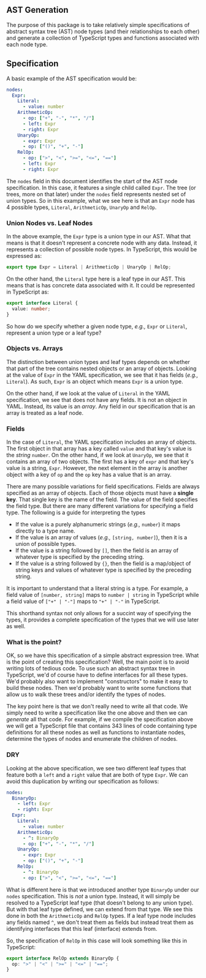 ## AST Generation

The purpose of this package is to take relatively simple specifications of
abstract syntax tree (AST) node types (and their relationships to each other) and
generate a collection of TypeScript types and functions associated with each
node type.

## Specification

A basic example of the AST specification would be:

```yaml
nodes:
  Expr:
    Literal:
      - value: number
    ArithmeticOp:
      - op: ["+", "-", "*", "/"]
      - left: Expr
      - right: Expr
    UnaryOp:
      - expr: Expr
      - op: ["()", "+", "-"]
    RelOp:
      - op: [">", "<", ">=", "<=", "=="]
      - left: Expr
      - right: Expr
```

The `nodes` field in this document identifies the start of the AST node
specification. In this case, it features a single child called `Expr`. The
tree (or trees, more on that later) under the `nodes` field represents nested
set of union types. So in this example, what we see here is that an `Expr` node
has 4 possible types, `Literal`, `ArithmeticOp`, `UnaryOp` and `RelOp`.

### Union Nodes vs. Leaf Nodes

In the above example, the `Expr` type is a union type in our AST. What that
means is that it doesn't represent a concrete node with any data. Instead, it
represents a collection of possible node types. In TypeScript, this would be
expressed as:

```typescript
export type Expr = Literal | ArithmeticOp | UnaryOp | RelOp;
```

On the other hand, the `Literal` type here is a leaf type in our AST. This
means that is has concrete data associated with it. It could be represented in
TypeScript as:

```typescript
export interface Literal {
  value: number;
}
```

So how do we specify whether a given node type, _e.g.,_ `Expr` or `Literal`,
represent a union type or a leaf type?

### Objects vs. Arrays

The distinction between union types and leaf types depends on whether that part
of the tree contains nested objects or an array of objects. Looking at the
value of `Expr` in the YAML specification, we see that it has fields (_e.g.,_
`Literal`). As such, `Expr` is an object which means `Expr` is a union type.

On the other hand, if we look at the value of `Literal` in the YAML
specification, we see that does not have any fields. It is not an object in
YAML. Instead, its value is an _array_. Any field in our specification that is
an array is treated as a leaf node.

### Fields

In the case of `Literal`, the YAML specification includes an array of objects.
The first object in that array has a key called `value` and that key's value is
the _string_ `number`. On the other hand, if we look at `UnaryOp`, we see that
it contains an array of two objects. The first has a key of `expr` and that
key's value is a string, `Expr`. However, the next element in the array is
another object with a key of `op` and the `op` key has a value that is an array.

There are many possible variations for field specifications. Fields are always
specified as an array of objects. Each of those objects must have a **single
key**. That single key is the name of the field. The value of the field
specifies the field type. But there are many different variations for
specifying a field type. The following is a guide for interpreting the types

- If the value is a purely alphanumeric strings (_e.g.,_ `number`) it maps directly to a type name.
- If the value is an array of values (_e.g.,_ `[string, number]`), then it is a
  union of possible types.
- If the value is a string followed by `[]`, then the field is an array of
  whatever type is specified by the preceding string.
- If the value is a string followed by `{}`, then the field is a map/object of
  string keys and values of whatever type is specified by the preceding string.

It is important to understand that a literal string is a type. For example, a
field value of `[number, string]` maps to `number | string` in TypeScript while
a field value of `["+" | "-"]` maps to `"+" | "-"` in TypeScript.

This shorthand syntax not only allows for a succint way of specifying the types,
it provides a complete specification of the types that we will use later as well.

### What is the point?

OK, so we have this specification of a simple abstract expression tree. What is
the point of creating this specification? Well, the main point is to avoid
writing lots of tedious code. To use such an abstract syntax tree in
TypeScript, we'd of course have to define interfaces for all these types. We'd
probably also want to implement "constructors" to make it easy to build these
nodes. Then we'd probably want to write some functions that allow us to walk
these trees and/or identify the types of nodes.

The key point here is that we don't really need to write all that code. We
simply need to write a specification like the one above and then we can
_generate_ all that code. For example, if we compile the specification above we
will get a TypeScript file that contains 343 lines of code containing type
definitions for all these nodes as well as functions to instantiate nodes,
determine the types of nodes and enumerate the children of nodes.

### DRY

Looking at the above specification, we see two different leaf types that feature
both a `left` and a `right` value that are both of type `Expr`. We can avoid
this duplication by writing our specification as follows:

```yaml
nodes:
  BinaryOp:
    - left: Expr
    - right: Expr
  Expr:
    Literal:
      - value: number
    ArithmeticOp:
      - ^: BinaryOp
      - op: ["+", "-", "*", "/"]
    UnaryOp:
      - expr: Expr
      - op: ["()", "+", "-"]
    RelOp:
      - ^: BinaryOp
      - op: [">", "<", ">=", "<=", "=="]
```

What is different here is that we introduced another type `BinaryOp` under our
`nodes` specification. This is _not_ a union type. Instead, it will simply be
resolved to a TypeScript leaf type (that doesn't belong to any union type). But
with that leaf type defined, we can extend from that type. We see this done in
both the `ArithmeticOp` and `RelOp` types. If a leaf type node includes any
fields named `^`, we don't treat them as fields but instead treat them
as identifying interfaces that this leaf (interface) extends from.

So, the specification of `RelOp` in this case will look something like this in
TypeScript:

```typescript
export interface RelOp extends BinaryOp {
  op: ">" | "<" | ">=" | "<=" | "==";
}
```
